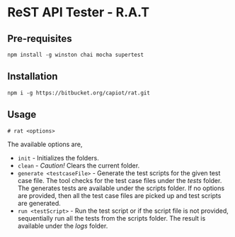 # ReST API Tester - R.A.T #

## Pre-requisites
`npm install -g winston chai mocha supertest`

## Installation
`npm i -g https://bitbucket.org/capiot/rat.git`

## Usage

`# rat <options>`

The available options are,

* `init` - Initializes the folders.
* `clean` - _Caution!_ Clears the current folder.
* `generate <testcaseFile>` - Generate the test scripts for the given test case file. The tool checks for the test case files under the *tests* folder. The generates tests are available under the scripts folder. If no options are provided, then all the test case files are picked up and test scripts are generated.
* `run <testScript>` - Run the test script or if the script file is not provided, sequentially run all the tests from the scripts folder. The result is available under the *logs* folder.